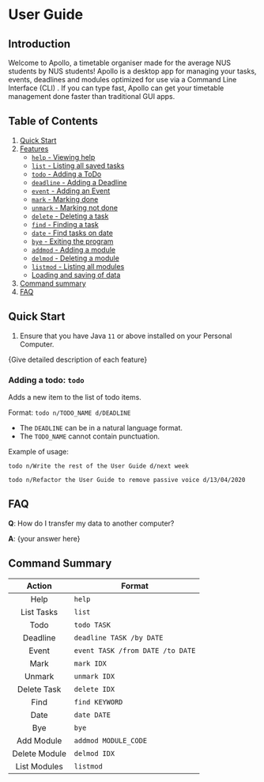 # User Guide

## Introduction

Welcome to Apollo, a timetable organiser made for the average NUS students by NUS students!
Apollo is a desktop app for managing your tasks, events, deadlines and modules optimized for use via a Command Line Interface (CLI) . 
If you can type fast, Apollo can get your timetable management done faster than traditional GUI apps.

## Table of Contents

1. [Quick Start](#quick-start)
2. [Features](#features)
   + [`help` - Viewing help](#help---viewing-help)
   + [`list` - Listing all saved tasks](#list---listing-all-saved-tasks)
   + [`todo` - Adding a ToDo](#todo---adding-a-todo)
   + [`deadline` - Adding a Deadline](#deadline---adding-a-deadline)
   + [`event` - Adding an Event](#event---adding-an-event)
   + [`mark` - Marking done](#mark---marking-done)
   + [`unmark` - Marking not done](#unmark---marking-not-done)
   + [`delete` - Deleting a task](#delete---deleting-a-task)
   + [`find` - Finding a task](#find---finding-a-task)
   + [`date` - Find tasks on date](#date---find-tasks-on-date)
   + [`bye` - Exiting the program](#bye---exiting-the-program)
   + [`addmod` - Adding a module](#addmod---adding-a-module)
   + [`delmod` - Deleting a module](#delmod---deleting-a-module)
   + [`listmod` - Listing all modules](#listmod---listing-all-modules)
   + [Loading and saving of data](#loading-and-saving-of-data)
3. [Command summary](#command-summary)
4. [FAQ](#faq)


## Quick Start
1. Ensure that you have Java `11` or above installed on your Personal Computer.

{Give detailed description of each feature}

### Adding a todo: `todo`
Adds a new item to the list of todo items.

Format: `todo n/TODO_NAME d/DEADLINE`

* The `DEADLINE` can be in a natural language format.
* The `TODO_NAME` cannot contain punctuation.  

Example of usage: 

`todo n/Write the rest of the User Guide d/next week`

`todo n/Refactor the User Guide to remove passive voice d/13/04/2020`

## FAQ

**Q**: How do I transfer my data to another computer? 

**A**: {your answer here}

## Command Summary

|    Action     | Format                           |
|:-------------:|----------------------------------|
|     Help      | `help`                           |
|  List Tasks   | `list`                           |
|     Todo      | `todo TASK`                      |
|   Deadline    | `deadline TASK /by DATE`         |
|     Event     | `event TASK /from DATE /to DATE` |
|     Mark      | `mark IDX`                       |
|    Unmark     | `unmark IDX`                     |
|  Delete Task  | `delete IDX`                     |
|     Find      | `find KEYWORD`                   |
|     Date      | `date DATE`                      |
|      Bye      | `bye`                            |
|  Add Module   | `addmod MODULE_CODE`             |
| Delete Module | `delmod IDX`                     |
| List Modules  | `listmod`                        |
